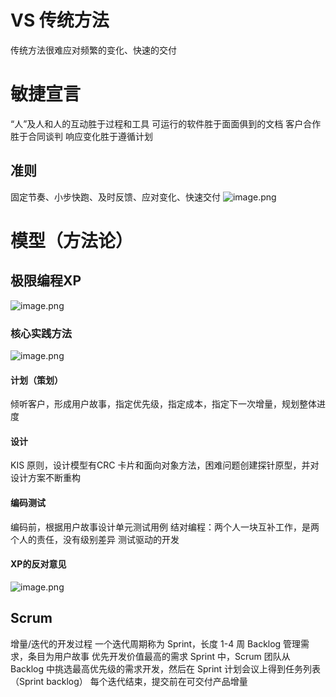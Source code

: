 # VS 传统方法
传统方法很难应对频繁的变化、快速的交付
# 敏捷宣言
“人”及人和人的互动胜于过程和工具
可运行的软件胜于面面俱到的文档
客户合作胜于合同谈判
响应变化胜于遵循计划
## 准则
固定节奏、小步快跑、及时反馈、应对变化、快速交付
![image.png](https://s2.loli.net/2024/06/20/lt6pz4ILn2ehYyv.png)
# 模型（方法论）
## 极限编程XP
![image.png](https://s2.loli.net/2024/06/20/EaliqUD9Oz6bh4J.png)
### 核心实践方法
![image.png](https://s2.loli.net/2024/06/20/5DY2BkUrvL6qGVm.png)
#### 计划（策划）
倾听客户，形成用户故事，指定优先级，指定成本，指定下一次增量，规划整体进度
#### 设计
KIS 原则，设计模型有CRC 卡片和面向对象方法，困难问题创建探针原型，并对设计方案不断重构
#### 编码测试
编码前，根据用户故事设计单元测试用例
结对编程：两个人一块互补工作，是两个人的责任，没有级别差异
测试驱动的开发
#### XP的反对意见
![image.png](https://s2.loli.net/2024/06/20/i8QcjNrV9bEKHpM.png)

## Scrum
增量/迭代的开发过程
一个迭代周期称为 Sprint，长度 1-4 周
Backlog 管理需求，条目为用户故事
优先开发价值最高的需求
Sprint 中，Scrum 团队从 Backlog 中挑选最高优先级的需求开发，然后在 Sprint 计划会议上得到任务列表（Sprint backlog）
每个迭代结束，提交前在可交付产品增量
